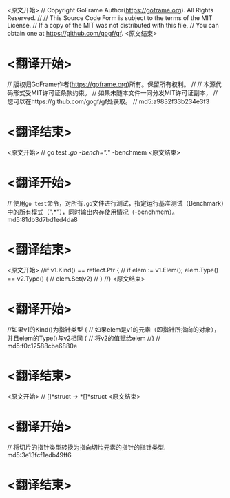 
<原文开始>
// Copyright GoFrame Author(https://goframe.org). All Rights Reserved.
//
// This Source Code Form is subject to the terms of the MIT License.
// If a copy of the MIT was not distributed with this file,
// You can obtain one at https://github.com/gogf/gf.
<原文结束>

# <翻译开始>
// 版权归GoFrame作者(https://goframe.org)所有。保留所有权利。
//
// 本源代码形式受MIT许可证条款约束。
// 如果未随本文件一同分发MIT许可证副本，
// 您可以在https://github.com/gogf/gf处获取。
// md5:a9832f33b234e3f3
# <翻译结束>


<原文开始>
// go test *.go -bench=".*" -benchmem
<原文结束>

# <翻译开始>
// 使用`go test`命令，对所有`.go`文件进行测试，指定运行基准测试（Benchmark）中的所有模式（".*"），同时输出内存使用情况（-benchmem）。 md5:81db3d7bd1ed4da8
# <翻译结束>


<原文开始>
		//if v1.Kind() == reflect.Ptr {
		//	if elem := v1.Elem(); elem.Type() == v2.Type() {
		//		elem.Set(v2)
		//	}
		//}
<原文结束>

# <翻译开始>
//如果v1的Kind()为指针类型 {
// 如果elem是v1的元素（即指针所指向的对象），并且elem的Type()与v2相同 {
// 将v2的值赋给elem
//}
// md5:f0c12588cbe6880e
# <翻译结束>


<原文开始>
// []*struct -> *[]*struct
<原文结束>

# <翻译开始>
// 将切片的指针类型转换为指向切片元素的指针的指针类型. md5:3e13fcf1edb49ff6
# <翻译结束>

